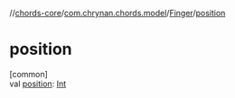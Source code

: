 //[chords-core](../../../index.md)/[com.chrynan.chords.model](../index.md)/[Finger](index.md)/[position](position.md)

# position

[common]\
val [position](position.md): [Int](https://kotlinlang.org/api/latest/jvm/stdlib/kotlin/-int/index.html)
